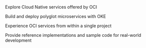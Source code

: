 Explore Cloud Native services offered by OCI

Build and deploy polyglot microservices with OKE

Experience OCI services from within a single project

Provide reference implementations and sample code for real-world development
